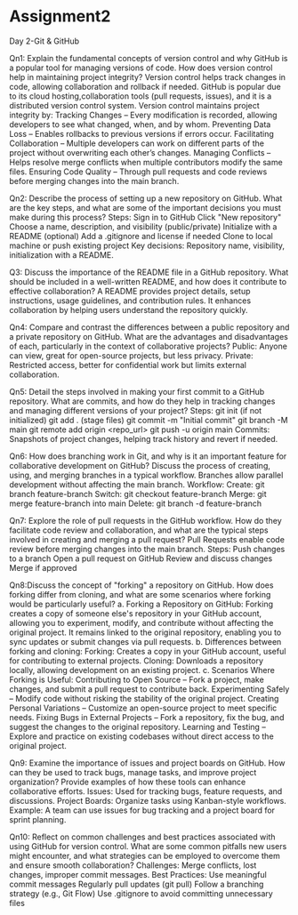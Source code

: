 # Assignment2
Day 2-Git &amp; GitHub

Qn1: Explain the fundamental concepts of version control and why GitHub is a popular tool for managing versions of code. How does version control help in maintaining project integrity?
Version control helps track changes in code, allowing collaboration and rollback if needed. GitHub is popular due to its cloud hosting,collaboration tools (pull requests, issues), and it is a distributed version control system.
Version control maintains project integrity by:
Tracking Changes – Every modification is recorded, allowing developers to see what changed, when, and by whom.
Preventing Data Loss – Enables rollbacks to previous versions if errors occur.
Facilitating Collaboration – Multiple developers can work on different parts of the project without overwriting each other’s changes.
Managing Conflicts – Helps resolve merge conflicts when multiple contributors modify the same files.
Ensuring Code Quality – Through pull requests and code reviews before merging changes into the main branch.

Qn2: Describe the process of setting up a new repository on GitHub. What are the key steps, and what are some of the important decisions you must make during this process?
Steps:
Sign in to GitHub
Click "New repository"
Choose a name, description, and visibility (public/private)
Initialize with a README (optional)
Add a .gitignore and license if needed
Clone to local machine or push existing project
Key decisions: Repository name, visibility, initialization with a README.

Q3: Discuss the importance of the README file in a GitHub repository. What should be included in a well-written README, and how does it contribute to effective collaboration?
A README provides project details, setup instructions, usage guidelines, and contribution rules. It enhances collaboration by helping users understand the repository quickly.

Qn4: Compare and contrast the differences between a public repository and a private repository on GitHub. What are the advantages and disadvantages of each, particularly in the context of collaborative projects?
Public: Anyone can view, great for open-source projects, but less privacy.
Private: Restricted access, better for confidential work but limits external collaboration.

Qn5: Detail the steps involved in making your first commit to a GitHub repository. What are commits, and how do they help in tracking changes and managing different versions of your project?
Steps:
git init (if not initialized)
git add . (stage files)
git commit -m "Initial commit"
git branch -M main
git remote add origin <repo_url>
git push -u origin main
Commits: Snapshots of project changes, helping track history and revert if needed.

Qn6: How does branching work in Git, and why is it an important feature for collaborative development on GitHub? Discuss the process of creating, using, and merging branches in a typical workflow.
Branches allow parallel development without affecting the main branch.
Workflow:
Create: git branch feature-branch
Switch: git checkout feature-branch
Merge: git merge feature-branch into main
Delete: git branch -d feature-branch

Qn7: Explore the role of pull requests in the GitHub workflow. How do they facilitate code review and collaboration, and what are the typical steps involved in creating and merging a pull request?
Pull Requests enable code review before merging changes into the main branch.
Steps:
Push changes to a branch
Open a pull request on GitHub
Review and discuss changes
Merge if approved

Qn8:Discuss the concept of "forking" a repository on GitHub. How does forking differ from cloning, and what are some scenarios where forking would be particularly useful?
a. Forking a Repository on GitHub:
Forking creates a copy of someone else's repository in your GitHub account, allowing you to experiment, modify, and contribute without affecting the original project. It remains linked to the original repository, enabling you to sync updates or submit changes via pull requests.
b. Differences between forking and cloning:
Forking: Creates a copy in your GitHub account, useful for contributing to external projects.
Cloning: Downloads a repository locally, allowing development on an existing project.
c. Scenarios Where Forking is Useful: 
Contributing to Open Source – Fork a project, make changes, and submit a pull request to contribute back.
Experimenting Safely – Modify code without risking the stability of the original project.
Creating Personal Variations – Customize an open-source project to meet specific needs.
Fixing Bugs in External Projects – Fork a repository, fix the bug, and suggest the changes to the original repository.
Learning and Testing – Explore and practice on existing codebases without direct access to the original project.

Qn9: Examine the importance of issues and project boards on GitHub. How can they be used to track bugs, manage tasks, and improve project organization? Provide examples of how these tools can enhance collaborative efforts.
Issues: Used for tracking bugs, feature requests, and discussions.
Project Boards: Organize tasks using Kanban-style workflows.
Example: A team can use issues for bug tracking and a project board for sprint planning.

Qn10: Reflect on common challenges and best practices associated with using GitHub for version control. What are some common pitfalls new users might encounter, and what strategies can be employed to overcome them and ensure smooth collaboration?
Challenges:
Merge conflicts, lost changes, improper commit messages.
Best Practices:
Use meaningful commit messages
Regularly pull updates (git pull)
Follow a branching strategy (e.g., Git Flow)
Use .gitignore to avoid committing unnecessary files

